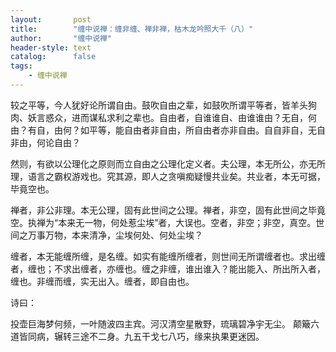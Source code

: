 ```yaml
---
layout:       post
title:        "缠中说禅：缠非缠、禅非禅，枯木龙吟照大千（八）"
author:       "缠中说禅"
header-style: text
catalog:      false
tags:
    - 缠中说禅
---
```


较之平等，今人犹好论所谓自由。鼓吹自由之辈，如鼓吹所谓平等者，皆羊头狗肉、妖言惑众，进而谋私求利之辈也。自由者，自谁谁自、由谁谁由？无自，何由？有自，由何？如平等，能自由者非自由，所自由者亦非自由。自自非自，无自非由，何论自由？

然则，有欲以公理化之原则而立自由之公理化定义者。夫公理，本无所公，亦无所理，语言之霸权游戏也。究其源，即人之贪嗔痴疑慢共业矣。共业者，本无可据，毕竟空也。

禅者，非公非理。本无公理，固有此世间之公理。禅者，非空，固有此世间之毕竟空。执禅为“本来无一物，何处惹尘埃”者，大误也。空者，非空；非空，真空。世间之万事万物，本来清净，尘埃何处、何处尘埃？

缠者，本无能缠所缠，是名缠。如实有能缠所缠者，则世间无所谓缠者也。求出缠者，缠也；不求出缠者，亦缠也。缠之非缠，谁出谁入？能出能入、所出所入者，缠也。非缠而缠，实无出入。缠者，即自由也。

诗曰：

投壶巨海梦何频，一叶随波四主宾。河汉清空星散野，琉璃碧净宇无尘。
颠簸六道皆同病，辗转三途不二身。九五干戈七八巧，缘来执果更迷因。
